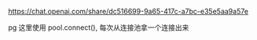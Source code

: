 https://chat.openai.com/share/dc516699-9a65-417c-a7bc-e35e5aa9a57e


pg 这里使用 pool.connect(), 每次从连接池拿一个连接出来
